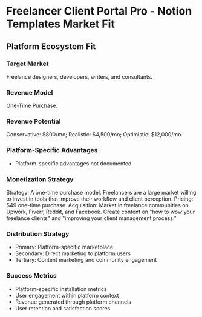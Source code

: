 # Freelancer Client Portal Pro - Notion Templates Market Fit

## Platform Ecosystem Fit

### Target Market
Freelance designers, developers, writers, and consultants.

### Revenue Model
One-Time Purchase.

### Revenue Potential
Conservative: $800/mo; Realistic: $4,500/mo; Optimistic: $12,000/mo.

### Platform-Specific Advantages
- Platform-specific advantages not documented

### Monetization Strategy
Strategy: A one-time purchase model. Freelancers are a large market willing to invest in tools that improve their workflow and client perception. Pricing: $49 one-time purchase. Acquisition: Market in freelance communities on Upwork, Fiverr, Reddit, and Facebook. Create content on "how to wow your freelance clients" and "improving your client management process."

### Distribution Strategy
- Primary: Platform-specific marketplace
- Secondary: Direct marketing to platform users
- Tertiary: Content marketing and community engagement

### Success Metrics
- Platform-specific installation metrics
- User engagement within platform context
- Revenue generated through platform channels
- User retention and satisfaction scores
